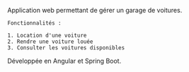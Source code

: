 Application web permettant de gérer un garage de voitures.

```
Fonctionnalités :

1. Location d'une voiture
2. Rendre une voiture louée
3. Consulter les voitures disponibles

```

Développée en Angular et Spring Boot.

